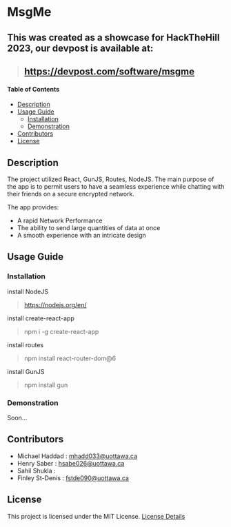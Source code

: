 # MsgMe

## This was created as a showcase for HackTheHill 2023, our devpost is available at: 
> ## https://devpost.com/software/msgme

#### Table of Contents 
- [Description](#desc)
- [Usage Guide](#inst)
  * [Installation](#inst1)
  * [Demonstration](#demo)
- [Contributors](#cont)
- [License](#lics)

<a name="desc"></a>
## Description
The project utilized React, GunJS, Routes, NodeJS. 
The main purpose of the app is to permit users to have a seamless experience while chatting with their friends on a secure encrypted network.

The app provides:

- A rapid Network Performance
- The ability to send large quantities of data at once
- A smooth experience with an intricate design

<a name="inst"></a>
## Usage Guide
<a name="inst1"></a>
### Installation
install NodeJS
> https://nodejs.org/en/

install create-react-app 
> npm i -g create-react-app

install routes
> npm install react-router-dom@6

install GunJS
> npm install gun


<a name="demo"></a>
### Demonstration

Soon...
<!-- ![][calcDemo] -->

<a name="cont"></a>
## Contributors
- Michael Haddad : mhadd033@uottawa.ca
- Henry Saber : hsabe026@uottawa.ca
- Sahil Shukla  : 
- Finley St-Denis : fstde090@uottawa.ca

<a name="lics"></a>
## License
This project is licensed under the MIT License. [License Details](../master/LICENSE)

<!-- [calcDemo]: ./calcTEST.gif -->
